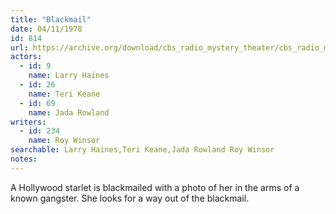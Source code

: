 ```yaml
---
title: "Blackmail"
date: 04/11/1978
id: 814
url: https://archive.org/download/cbs_radio_mystery_theater/cbs_radio_mystery_theater-0801-0850.zip/cbs_radio_mystery_theater-0801-0850%2Fcbsrmt_0814_blackmail.mp3
actors:  
  - id: 9
    name: Larry Haines  
  - id: 26
    name: Teri Keane  
  - id: 69
    name: Jada Rowland
writers:  
  - id: 234
    name: Roy Winsor
searchable: Larry Haines,Teri Keane,Jada Rowland Roy Winsor
notes:  
---
```

A Hollywood starlet is blackmailed with a photo of her in the arms of a known gangster. She looks for a way out of the blackmail.
